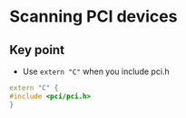 # Scanning PCI devices

## Key point
- Use `extern "C"` when you include pci.h

```cpp
extern "C" {
#include <pci/pci.h>
}
```
